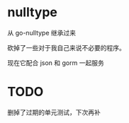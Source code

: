 # nulltype

从 go-nulltype 继承过来

砍掉了一些对于我自己来说不必要的程序。

现在它配合 json 和 gorm 一起服务

# TODO

删掉了过期的单元测试，下次再补
